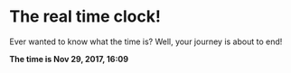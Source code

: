 # The real time clock!

Ever wanted to know what the time is? Well, your journey is about to end!

**The time is Nov 29, 2017, 16:09**